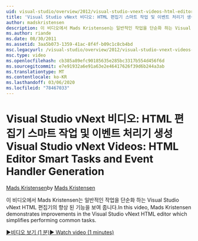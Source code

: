 ```yaml
---
uid: visual-studio/overview/2012/visual-studio-vnext-videos-html-editor-smart-tasks-and-event-handler-generation
title: 'Visual Studio vNext 비디오: HTML 편집기 스마트 작업 및 이벤트 처리기 생성 | Microsoft Docs'
author: madskristensen
description: 이 비디오에서 Mads Kristensen는 일반적인 작업을 단순화 하는 Visual Studio vNext HTML 편집기의 향상 된 기능을 보여 줍니다.
ms.author: riande
ms.date: 08/30/2011
ms.assetid: 3aa5b073-1359-41ac-8f4f-b09c1c8cb4bd
msc.legacyurl: /visual-studio/overview/2012/visual-studio-vnext-videos-html-editor-smart-tasks-and-event-handler-generation
msc.type: video
ms.openlocfilehash: cb385a89efc90185635e285bc3317b554d456f6d
ms.sourcegitcommit: e7e91932a6e91a63e2e46417626f39d6b244a3ab
ms.translationtype: MT
ms.contentlocale: ko-KR
ms.lasthandoff: 03/06/2020
ms.locfileid: "78467033"
---
```

# <a name="visual-studio-vnext-videos-html-editor-smart-tasks-and-event-handler-generation"></a><span data-ttu-id="729dc-103">Visual Studio vNext 비디오: HTML 편집기 스마트 작업 및 이벤트 처리기 생성</span><span class="sxs-lookup"><span data-stu-id="729dc-103">Visual Studio vNext Videos: HTML Editor Smart Tasks and Event Handler Generation</span></span>

<span data-ttu-id="729dc-104">[Mads Kristensen](https://github.com/madskristensen)</span><span class="sxs-lookup"><span data-stu-id="729dc-104">by [Mads Kristensen](https://github.com/madskristensen)</span></span>

<span data-ttu-id="729dc-105">이 비디오에서 Mads Kristensen는 일반적인 작업을 단순화 하는 Visual Studio vNext HTML 편집기의 향상 된 기능을 보여 줍니다.</span><span class="sxs-lookup"><span data-stu-id="729dc-105">In this video, Mads Kristensen demonstrates improvements in the Visual Studio vNext HTML editor which simplifies performing common tasks.</span></span>

[<span data-ttu-id="729dc-106">&#9654;비디오 보기 (1 분)</span><span class="sxs-lookup"><span data-stu-id="729dc-106">&#9654; Watch video (1 minutes)</span></span>](https://channel9.msdn.com/Blogs/ASP-NET-Site-Videos/visual-studio-vnext-videos-html-editor-smart-tasks-and-event-handler-generation)
